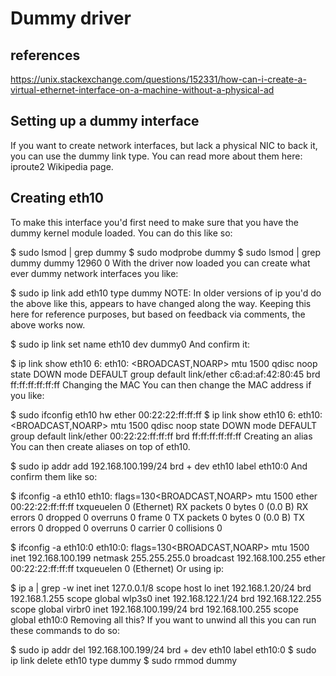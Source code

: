 # Dummy driver

## references

<https://unix.stackexchange.com/questions/152331/how-can-i-create-a-virtual-ethernet-interface-on-a-machine-without-a-physical-ad>

## Setting up a dummy interface

If you want to create network interfaces, but lack a physical NIC to back it, you can use the dummy link type. You can read more about them here: iproute2 Wikipedia page.

## Creating eth10

To make this interface you'd first need to make sure that you have the dummy kernel module loaded. You can do this like so:

$ sudo lsmod | grep dummy
$ sudo modprobe dummy
$ sudo lsmod | grep dummy
dummy                  12960  0
With the driver now loaded you can create what ever dummy network interfaces you like:

$ sudo ip link add eth10 type dummy
NOTE: In older versions of ip you'd do the above like this, appears to have changed along the way. Keeping this here for reference purposes, but based on feedback via comments, the above works now.

$ sudo ip link set name eth10 dev dummy0
And confirm it:

$ ip link show eth10
6: eth10: <BROADCAST,NOARP> mtu 1500 qdisc noop state DOWN mode DEFAULT group default
    link/ether c6:ad:af:42:80:45 brd ff:ff:ff:ff:ff:ff
Changing the MAC
You can then change the MAC address if you like:

$ sudo ifconfig eth10 hw ether 00:22:22:ff:ff:ff
$ ip link show eth10
6: eth10: <BROADCAST,NOARP> mtu 1500 qdisc noop state DOWN mode DEFAULT group default
    link/ether 00:22:22:ff:ff:ff brd ff:ff:ff:ff:ff:ff
Creating an alias
You can then create aliases on top of eth10.

$ sudo ip addr add 192.168.100.199/24 brd + dev eth10 label eth10:0
And confirm them like so:

$ ifconfig -a eth10
eth10: flags=130<BROADCAST,NOARP>  mtu 1500
        ether 00:22:22:ff:ff:ff  txqueuelen 0  (Ethernet)
        RX packets 0  bytes 0 (0.0 B)
        RX errors 0  dropped 0  overruns 0  frame 0
        TX packets 0  bytes 0 (0.0 B)
        TX errors 0  dropped 0 overruns 0  carrier 0  collisions 0

$ ifconfig -a eth10:0
eth10:0: flags=130<BROADCAST,NOARP>  mtu 1500
        inet 192.168.100.199  netmask 255.255.255.0  broadcast 192.168.100.255
        ether 00:22:22:ff:ff:ff  txqueuelen 0  (Ethernet)
Or using ip:

$ ip a | grep -w inet
    inet 127.0.0.1/8 scope host lo
    inet 192.168.1.20/24 brd 192.168.1.255 scope global wlp3s0
    inet 192.168.122.1/24 brd 192.168.122.255 scope global virbr0
    inet 192.168.100.199/24 brd 192.168.100.255 scope global eth10:0
Removing all this?
If you want to unwind all this you can run these commands to do so:

$ sudo ip addr del 192.168.100.199/24 brd + dev eth10 label eth10:0
$ sudo ip link delete eth10 type dummy
$ sudo rmmod dummy
